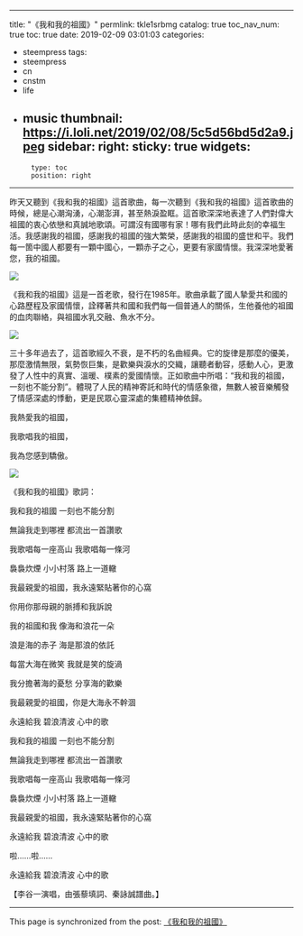 
---
title: "《我和我的祖國》"
permlink: tkle1srbmg
catalog: true
toc_nav_num: true
toc: true
date: 2019-02-09 03:01:03
categories:
- steempress
tags:
- steempress
- cn
- cnstm
- life
- music
thumbnail: https://i.loli.net/2019/02/08/5c5d56bd5d2a9.jpeg
sidebar:
    right:
        sticky: true
widgets:
    -
        type: toc
        position: right
---


昨天又聽到《我和我的祖國》這首歌曲，每一次聽到《我和我的祖國》這首歌曲的時候，總是心潮洶湧，心潮澎湃，甚至熱淚盈眶。這首歌深深地表達了人們對偉大祖國的衷心依戀和真誠地歌頌。可謂沒有國哪有家！哪有我們此時此刻的幸福生活。我感謝我的祖國，感謝我的祖國的強大繁榮，感謝我的祖國的盛世和平。我們每一箇中國人都要有一顆中國心，一顆赤子之心，更要有家國情懷。我深深地愛著您，我的祖國。

![](https://i.loli.net/2019/02/08/5c5d56bd5d2a9.jpeg)

《我和我的祖國》這是一首老歌，發行在1985年。歌曲承載了國人摯愛共和國的心路歷程及家國情懷，詮釋著共和國和我們每一個普通人的關係，生他養他的祖國的血肉聯絡，與祖國水乳交融、魚水不分。

![](https://i.loli.net/2019/02/08/5c5d56de19217.jpeg)

三十多年過去了，這首歌經久不衰，是不朽的名曲經典。它的旋律是那麼的優美，那麼激情無限，氣勢恢巨集，是歡樂與淚水的交織，讓聽者動容，感動人心，更激發了人性中的真實、溫暖、樸素的愛國情懷。正如歌曲中所唱：“我和我的祖國，一刻也不能分割”。體現了人民的精神寄託和時代的情感象徵，無數人被音樂觸發了情感深處的悸動，更是民眾心靈深處的集體精神依歸。

我熱愛我的祖國，

我歌唱我的祖國，

我為您感到驕傲。

![](https://i.loli.net/2019/02/08/5c5d57e0b9bfa.jpeg)

《我和我的祖國》歌詞：

我和我的祖國 一刻也不能分割

無論我走到哪裡 都流出一首讚歌

我歌唱每一座高山 我歌唱每一條河

裊裊炊煙 小小村落 路上一道轍

我最親愛的祖國，我永遠緊貼著你的心窩

你用你那母親的脈搏和我訴說

我的祖國和我 像海和浪花一朵

浪是海的赤子 海是那浪的依託

每當大海在微笑 我就是笑的旋渦

我分擔著海的憂愁 分享海的歡樂

我最親愛的祖國，你是大海永不幹涸

永遠給我 碧浪清波 心中的歌

我和我的祖國 一刻也不能分割

無論我走到哪裡 都流出一首讚歌

我歌唱每一座高山 我歌唱每一條河

裊裊炊煙 小小村落 路上一道轍

我最親愛的祖國，我永遠緊貼著你的心窩

永遠給我 碧浪清波 心中的歌

啦……啦……

永遠給我 碧浪清波 心中的歌 


【李谷一演唱，由張藜填詞、秦詠誠譜曲。】

- - -

This page is synchronized from the post: [《我和我的祖國》](https://steemit.com/@sunai/tkle1srbmg)
